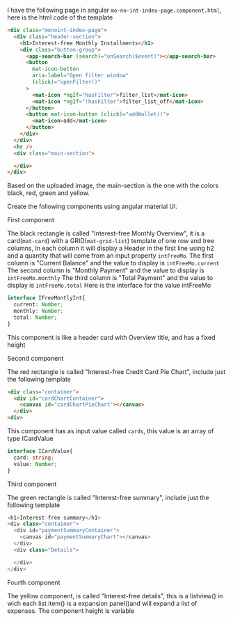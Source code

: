 I have the following page in angular `mo-no-int-index-page.component.html`, here is the html code of the template

```html
<div class="monoint-index-page">
  <div class="header-section">
    <h1>Interest-free Monthly Installments</h1>
    <div class="button-group">
      <app-search-bar (search)="onSearch($event)"></app-search-bar>
      <button
        mat-icon-button
        aria-label="Open filter window"
        (click)="openFilter()"
      >
        <mat-icon *ngIf="hasFilter">filter_list</mat-icon>
        <mat-icon *ngIf="!hasFilter">filter_list_off</mat-icon>
      </button>
      <button mat-icon-button (click)="addWallet()">
        <mat-icon>add</mat-icon>
      </button>
    </div>
  </div>
  <hr />
  <div class="main-section">

  </div>
</div>
```

Based on the uploaded image, the main-section is the one with the colors black, red, green and yellow.

Create the following components using angular material UI.

First component

The black rectangle is called "Interest-free Monthly Overview", it is a card(`mat-card`) with a GRID(`mat-grid-list`) template of one row and tree columns, In each column it will display a Header in the first line using h2 and a quantity that will come from an input property `intFreeMo`. 
The first column is "Current Balance" and the value to display is `intFreeMo.current`
The second column is "Monthly Payment" and the value to display is `intFreeMo.monthly`
The third column is "Total Payment" and the value to display is `intFreeMo.total`
Here is the interface for the value intFreeMo

```ts
interface IFreeMontlyInt{
  current: Number;
  monthly: Number;
  total: Number;
}
```

This component is like a header card with Overview title, and has a fixed height

Second component

The red rectangle is called "Interest-free Credit Card Pie Chart", include just the following template

```html
<div class="container">
  <div id="cardChartContainer">
    <canvas id="cardChartPieChart"></canvas>
  </div>
<div>
```

This component has as input value called `cards`, this value is an array of type ICardValue

```ts
interface ICardValue{
  card: string;
  value: Number;
}
```

Third component

The green rectangle is called "Interest-free summary", include just the following template

```ts
<h1>Interest-free summary</h1>
<div class="container">
  <div id="paymentSummaryContainer">
    <canvas id="paymentSummaryChart"></canvas>
  </div>
  <div class="Details">

  </div>
</div>
```

Fourth component

The yellow component, is called "Interest-free details", this is a listview(<mat-list>) in wich each list item(<mat-list-item>) is a expansion panel(<mat-expansion-panel>)and will expand a list of expenses. The component height is variable
